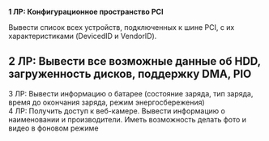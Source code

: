 **1 ЛР: Конфигурационное пространство PCI**  

Вывести список всех устройств, подключенных к шине PCI, с их характеристиками (DevicedID и VendorID).
 
**2 ЛР: Вывести все возможные данные об HDD, загруженность дисков, поддержку DMA, PIO**
--------------------------------------------------------------------------------- 
3 ЛР: Вывести информацию о батарее (состояние заряда, тип заряда, время до окончания заряда, режим энергосбережения)  
4 ЛР: Получить доступ к веб-камере. Вывести информацию о наименовании и производители. Иметь возможность делать фото и видео в фоновом режиме
